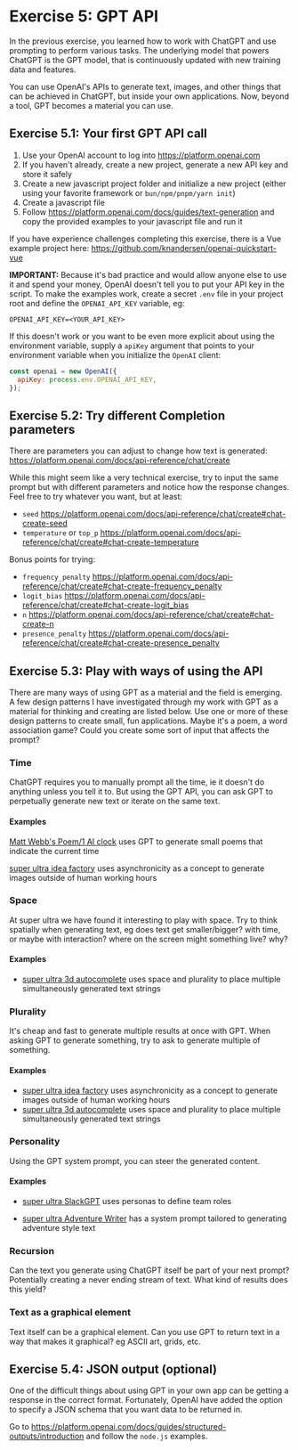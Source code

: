 # Exercise 5: GPT API

In the previous exercise, you learned how to work with ChatGPT and use prompting to perform various tasks. The underlying model that powers ChatGPT is the GPT model, that is continuously updated with new training data and features.

You can use OpenAI's APIs to generate text, images, and other things that can be achieved in ChatGPT, but inside your own applications. Now, beyond a tool, GPT becomes a material you can use.

## Exercise 5.1: Your first GPT API call

1. Use your OpenAI account to log into https://platform.openai.com
2. If you haven't already, create a new project, generate a new API key and store it safely
3. Create a new javascript project folder and initialize a new project (either using your favorite framework or `bun/npm/pnpm/yarn init`)
4. Create a javascript file
5. Follow https://platform.openai.com/docs/guides/text-generation and copy the provided examples to your javascript file and run it

If you have experience challenges completing this exercise, there is a Vue example project here: https://github.com/knandersen/openai-quickstart-vue

**IMPORTANT:**
Because it's bad practice and would allow anyone else to use it and spend your money, OpenAI doesn't tell you to put your API key in the script. To make the examples work, create a secret `.env` file in your project root and define the `OPENAI_API_KEY` variable, eg:

```env
OPENAI_API_KEY=<YOUR_API_KEY>
```

If this doesn't work or you want to be even more explicit about using the environment variable, supply a `apiKey` argument that points to your environment variable when you initialize the `OpenAI` client:

```javascript
const openai = new OpenAI({
  apiKey: process.env.OPENAI_API_KEY,
});
```

## Exercise 5.2: Try different Completion parameters

There are parameters you can adjust to change how text is generated: https://platform.openai.com/docs/api-reference/chat/create

While this might seem like a very technical exercise, try to input the same prompt but with different parameters and notice how the response changes. Feel free to try whatever you want, but at least:

- `seed` https://platform.openai.com/docs/api-reference/chat/create#chat-create-seed
- `temperature` or `top_p` https://platform.openai.com/docs/api-reference/chat/create#chat-create-temperature

Bonus points for trying:

- `frequency_penalty` https://platform.openai.com/docs/api-reference/chat/create#chat-create-frequency_penalty
- `logit_bias` https://platform.openai.com/docs/api-reference/chat/create#chat-create-logit_bias
- `n` https://platform.openai.com/docs/api-reference/chat/create#chat-create-n
- `presence_penalty` https://platform.openai.com/docs/api-reference/chat/create#chat-create-presence_penalty

## Exercise 5.3: Play with ways of using the API

There are many ways of using GPT as a material and the field is emerging. A few design patterns I have investigated through my work with GPT as a material for thinking and creating are listed below. Use one or more of these design patterns to create small, fun applications. Maybe it's a poem, a word association game? Could you create some sort of input that affects the prompt?

### Time

ChatGPT requires you to manually prompt all the time, ie it doesn't do anything unless you tell it to. But using the GPT API, you can ask GPT to perpetually generate new text or iterate on the same text.

#### Examples

[Matt Webb's Poem/1 AI clock](https://www.kickstarter.com/projects/genmon/poem-1-the-ai-poetry-clock) uses GPT to generate small poems that indicate the current time

[super ultra idea factory](https://superultra.dk/projects/generative-ai#ideafactory) uses asynchronicity as a concept to generate images outside of human working hours

### Space

At super ultra we have found it interesting to play with space. Try to think spatially when generating text, eg does text get smaller/bigger? with time, or maybe with interaction? where on the screen might something live? why?

#### Examples

- [super ultra 3d autocomplete](https://superultra.dk/projects/generative-ai#autocomplete) uses space and plurality to place multiple simultaneously generated text strings

### Plurality

It's cheap and fast to generate multiple results at once with GPT. When asking GPT to generate something, try to ask to generate multiple of something.

#### Examples

- [super ultra idea factory](https://superultra.dk/projects/generative-ai#ideafactory) uses asynchronicity as a concept to generate images outside of human working hours
- [super ultra 3d autocomplete](https://superultra.dk/projects/generative-ai#autocomplete) uses space and plurality to place multiple simultaneously generated text strings

### Personality

Using the GPT system prompt, you can steer the generated content.

#### Examples

- [super ultra SlackGPT](https://superultra.dk/projects/generative-ai#slackgpt) uses personas to define team roles

- [super ultra Adventure Writer](https://superultra.dk/projects/generative-ai#adventurewriter) has a system prompt tailored to generating adventure style text

### Recursion

Can the text you generate using ChatGPT itself be part of your next prompt? Potentially creating a never ending stream of text. What kind of results does this yield?

### Text as a graphical element

Text itself can be a graphical element. Can you use GPT to return text in a way that makes it graphical? eg ASCII art, grids, etc.

## Exercise 5.4: JSON output (optional)

One of the difficult things about using GPT in your own app can be getting a response in the correct format. Fortunately, OpenAI have added the option to specify a JSON schema that you want data to be returned in.

Go to https://platform.openai.com/docs/guides/structured-outputs/introduction and follow the `node.js` examples.
